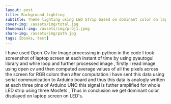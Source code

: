 ```yaml
---
layout: post
title: Background lighting
subtitle: Theme lighting using LED Strip based on dominant color on laptop screen using python and Arduino.
cover-img: /assets/img/total.jpg
thumbnail-img: /assets/img/proj1.jpeg
share-img: /assets/img/path.jpg
tags: [books, test]
---
```


I have used Open-Cv for Image processing in python in the code I took screenshot of laptop screen at each instant of time by using pyautogui library and while loop and further processed image , firstly i read image using open cv  and then computed average values of all the pixels across the screen for RGB colors then after computation i have sent this data using serial communication to Arduino board and thus this data is analogly written at each three pins of Arduino UNO this signal is futher amplified for whole LED strip using three Mosfets , Thus in conclusion we get dominant color displayed on laptop screen on LED's.
